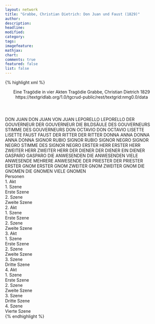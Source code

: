 ```yaml
---
layout: network
title: "Grabbe, Christian Dietrich: Don Juan und Faust (1829)"
author:
description:
headline:
modified:
category:
tags:
imagefeature:
mathjax:
chart:
comments: true
featured: false
list: false
---
```

{% highlight xml %}
<?xml-model href="https://raw.githubusercontent.com/DLiNa/project/master/rules/lina.rnc"?><?xml-model href="https://raw.githubusercontent.com/DLiNa/project/master/rules/lina.sch"?>
<play xmlns="http://lina.digital">
  <header>
    <title>Don Juan und Faust</title>
    <subtitle>Eine Tragödie in vier Akten</subtitle>
    <genretitle>Tragödie</genretitle>
    <author>Grabbe, Christian Dietrich</author>
    <date type="print" when="1829"/>
    <date type="premiere" when="1829"/>
    <date type="written" when="1829">1829</date>
    <source>https://textgridlab.org/1.0/tgcrud-public/rest/textgrid:nmg0.0/data</source>
  </header>
  <personae>
    <character>
      <name>DON JUAN</name>
      <alias xml:id="don_juan">
        <name>DON JUAN</name>
      </alias>
      <alias xml:id="von_juan">
        <name>VON JUAN</name>
      </alias>
    </character>
    <character>
      <name>LEPORELLO</name>
      <alias xml:id="leporello">
        <name>LEPORELLO</name>
      </alias>
    </character>
    <character>
      <name>DER GOUVERNEUR</name>
      <alias xml:id="der_gouverneur">
        <name>DER GOUVERNEUR</name>
      </alias>
      <alias xml:id="die_bildsäule_des_gouverneurs">
        <name>DIE BILDSÄULE DES GOUVERNEURS</name>
      </alias>
      <alias xml:id="stimme_des_gouverneurs">
        <name>STIMME DES GOUVERNEURS</name>
      </alias>
    </character>
    <character>
      <name>DON OCTAVIO</name>
      <alias xml:id="don_octavio">
        <name>DON OCTAVIO</name>
      </alias>
    </character>
    <character>
      <name>LISETTE</name>
      <alias xml:id="lisette">
        <name>LISETTE</name>
      </alias>
    </character>
    <character>
      <name>FAUST</name>
      <alias xml:id="faust">
        <name>FAUST</name>
      </alias>
    </character>
    <character>
      <name>DER RITTER</name>
      <alias xml:id="der_ritter">
        <name>DER RITTER</name>
      </alias>
    </character>
    <character>
      <name>DONNA ANNA</name>
      <alias xml:id="donna_anna">
        <name>DONNA ANNA</name>
      </alias>
      <alias xml:id="donna">
        <name>DONNA</name>
      </alias>
    </character>
    <character>
      <name>SIGNOR RUBIO</name>
      <alias xml:id="signor_rubio">
        <name>SIGNOR RUBIO</name>
      </alias>
    </character>
    <character>
      <name>SIGNOR NEGRO</name>
      <alias xml:id="signor_negro">
        <name>SIGNOR NEGRO</name>
      </alias>
      <alias xml:id="stimme_des_signor_negro">
        <name>STIMME DES SIGNOR NEGRO</name>
      </alias>
    </character>
    <character>
      <name>ERSTER HERR</name>
      <alias xml:id="erster_herr">
        <name>ERSTER HERR</name>
      </alias>
    </character>
    <character>
      <name>ZWEITER HERR</name>
      <alias xml:id="zweiter_herr">
        <name>ZWEITER HERR</name>
      </alias>
    </character>
    <character>
      <name>DER DIENER</name>
      <alias xml:id="der_diener">
        <name>DER DIENER</name>
      </alias>
      <alias xml:id="ein_diener">
        <name>EIN DIENER</name>
      </alias>
    </character>
    <character>
      <name>GASPARO</name>
      <alias xml:id="gasparo">
        <name>GASPARO</name>
      </alias>
    </character>
    <character>
      <name>DIE ANWESENDEN</name>
      <alias xml:id="die_anwesenden">
        <name>DIE ANWESENDEN</name>
      </alias>
      <alias xml:id="viele_anwesende">
        <name>VIELE ANWESENDE</name>
      </alias>
      <alias xml:id="mehrere_anwesende">
        <name>MEHRERE ANWESENDE</name>
      </alias>
    </character>
    <character>
      <name>DER PRIESTER</name>
      <alias xml:id="der_priester">
        <name>DER PRIESTER</name>
      </alias>
    </character>
    <character>
      <name>ERSTER GNOM</name>
      <alias xml:id="erster_gnom">
        <name>ERSTER GNOM</name>
      </alias>
    </character>
    <character>
      <name>ZWEITER GNOM</name>
      <alias xml:id="zweiter_gnom">
        <name>ZWEITER GNOM</name>
      </alias>
    </character>
    <character>
      <name>DIE GNOMEN</name>
      <alias xml:id="die_gnomen">
        <name>DIE GNOMEN</name>
      </alias>
      <alias xml:id="viele_gnomen">
        <name>VIELE GNOMEN</name>
      </alias>
    </character>
  </personae>
  <text>
    <div>
      <head>Personen</head>
    </div>
    <div>
      <head>1. Akt</head>
      <div>
        <head>1. Szene</head>
        <div>
          <head>Erste Szene</head>
          <sp who="#don_juan">
            <amount n="56" unit="speech_acts"/>
            <amount n="1660" unit="words"/>
            <amount n="233" unit="lines"/>
            <amount n="8744" unit="chars"/>
          </sp>
          <sp who="#leporello">
            <amount n="42" unit="speech_acts"/>
            <amount n="1049" unit="words"/>
            <amount n="113" unit="lines"/>
            <amount n="5532" unit="chars"/>
          </sp>
          <sp who="#der_gouverneur">
            <amount n="14" unit="speech_acts"/>
            <amount n="318" unit="words"/>
            <amount n="48" unit="lines"/>
            <amount n="1847" unit="chars"/>
          </sp>
          <sp who="#don_octavio">
            <amount n="7" unit="speech_acts"/>
            <amount n="86" unit="words"/>
            <amount n="14" unit="lines"/>
            <amount n="441" unit="chars"/>
          </sp>
          <sp who="#lisette">
            <amount n="9" unit="speech_acts"/>
            <amount n="151" unit="words"/>
            <amount n="15" unit="lines"/>
            <amount n="720" unit="chars"/>
          </sp>
        </div>
      </div>
      <div>
        <head>2. Szene</head>
        <div>
          <head>Zweite Szene</head>
          <sp who="#faust">
            <amount n="22" unit="speech_acts"/>
            <amount n="2429" unit="words"/>
            <amount n="345" unit="lines"/>
            <amount n="12903" unit="chars"/>
          </sp>
          <sp who="#der_ritter">
            <amount n="22" unit="speech_acts"/>
            <amount n="729" unit="words"/>
            <amount n="111" unit="lines"/>
            <amount n="3967" unit="chars"/>
          </sp>
          <sp who="#der_gouverneur">
            <amount n="4" unit="speech_acts"/>
            <amount n="39" unit="words"/>
            <amount n="7" unit="lines"/>
            <amount n="192" unit="chars"/>
          </sp>
          <sp who="#don_octavio">
            <amount n="4" unit="speech_acts"/>
            <amount n="39" unit="words"/>
            <amount n="7" unit="lines"/>
            <amount n="194" unit="chars"/>
          </sp>
        </div>
      </div>
    </div>
    <div>
      <head>2. Akt</head>
      <div>
        <head>1. Szene</head>
        <div>
          <head>Erste Szene</head>
          <sp who="#leporello">
            <amount n="17" unit="speech_acts"/>
            <amount n="407" unit="words"/>
            <amount n="63" unit="lines"/>
            <amount n="2141" unit="chars"/>
          </sp>
          <sp who="#don_juan">
            <amount n="42" unit="speech_acts"/>
            <amount n="1271" unit="words"/>
            <amount n="194" unit="lines"/>
            <amount n="6779" unit="chars"/>
          </sp>
          <sp who="#donna_anna">
            <amount n="25" unit="speech_acts"/>
            <amount n="562" unit="words"/>
            <amount n="82" unit="lines"/>
            <amount n="2866" unit="chars"/>
          </sp>
          <sp who="#don_octavio">
            <amount n="12" unit="speech_acts"/>
            <amount n="218" unit="words"/>
            <amount n="35" unit="lines"/>
            <amount n="1139" unit="chars"/>
          </sp>
          <sp who="#der_ritter">
            <amount n="28" unit="speech_acts"/>
            <amount n="614" unit="words"/>
            <amount n="106" unit="lines"/>
            <amount n="3319" unit="chars"/>
          </sp>
          <sp who="#faust">
            <amount n="27" unit="speech_acts"/>
            <amount n="748" unit="words"/>
            <amount n="108" unit="lines"/>
            <amount n="3945" unit="chars"/>
          </sp>
        </div>
      </div>
      <div>
        <head>2. Szene</head>
        <div>
          <head>Zweite Szene</head>
          <sp who="#signor_rubio">
            <amount n="7" unit="speech_acts"/>
            <amount n="201" unit="words"/>
            <amount n="3" unit="lines"/>
            <amount n="1033" unit="chars"/>
          </sp>
          <sp who="#signor_negro">
            <amount n="16" unit="speech_acts"/>
            <amount n="419" unit="words"/>
            <amount n="42" unit="lines"/>
            <amount n="2227" unit="chars"/>
          </sp>
          <sp who="#don_juan">
            <amount n="23" unit="speech_acts"/>
            <amount n="381" unit="words"/>
            <amount n="60" unit="lines"/>
            <amount n="1933" unit="chars"/>
          </sp>
          <sp who="#leporello">
            <amount n="15" unit="speech_acts"/>
            <amount n="175" unit="words"/>
            <amount n="34" unit="lines"/>
            <amount n="938" unit="chars"/>
          </sp>
          <sp who="#der_gouverneur">
            <amount n="21" unit="speech_acts"/>
            <amount n="322" unit="words"/>
            <amount n="53" unit="lines"/>
            <amount n="1635" unit="chars"/>
          </sp>
          <sp who="#donna_anna">
            <amount n="7" unit="speech_acts"/>
            <amount n="70" unit="words"/>
            <amount n="17" unit="lines"/>
            <amount n="353" unit="chars"/>
          </sp>
          <sp who="#don_octavio">
            <amount n="8" unit="speech_acts"/>
            <amount n="73" unit="words"/>
            <amount n="14" unit="lines"/>
            <amount n="362" unit="chars"/>
          </sp>
          <sp who="#der_ritter">
            <amount n="9" unit="speech_acts"/>
            <amount n="464" unit="words"/>
            <amount n="65" unit="lines"/>
            <amount n="2448" unit="chars"/>
          </sp>
          <sp who="#faust">
            <amount n="10" unit="speech_acts"/>
            <amount n="278" unit="words"/>
            <amount n="44" unit="lines"/>
            <amount n="1499" unit="chars"/>
          </sp>
          <sp who="#erster_herr">
            <amount n="1" unit="speech_acts"/>
            <amount n="6" unit="words"/>
            <amount n="2" unit="lines"/>
            <amount n="41" unit="chars"/>
          </sp>
          <sp who="#zweiter_herr">
            <amount n="1" unit="speech_acts"/>
            <amount n="6" unit="words"/>
            <amount n="2" unit="lines"/>
            <amount n="29" unit="chars"/>
          </sp>
          <sp who="#der_diener">
            <amount n="1" unit="speech_acts"/>
            <amount n="13" unit="words"/>
            <amount n="2" unit="lines"/>
            <amount n="70" unit="chars"/>
          </sp>
          <sp who="#ein_diener">
            <amount n="1" unit="speech_acts"/>
            <amount n="9" unit="words"/>
            <amount n="2" unit="lines"/>
            <amount n="55" unit="chars"/>
          </sp>
          <sp who="#donna">
            <amount n="1" unit="speech_acts"/>
            <amount n="5" unit="words"/>
            <amount n="2" unit="lines"/>
            <amount n="31" unit="chars"/>
          </sp>
          <sp who="#stimme_des_gouverneurs #stimme_des_signor_negro">
            <amount n="1" unit="speech_acts"/>
            <amount n="11" unit="words"/>
            <amount n="2" unit="lines"/>
            <amount n="61" unit="chars"/>
          </sp>
          <sp who="#viele_anwesende">
            <amount n="2" unit="speech_acts"/>
            <amount n="20" unit="words"/>
            <amount n="3" unit="lines"/>
            <amount n="106" unit="chars"/>
          </sp>
          <sp who="#mehrere_anwesende">
            <amount n="1" unit="speech_acts"/>
            <amount n="23" unit="words"/>
            <amount n="3" unit="lines"/>
            <amount n="136" unit="chars"/>
          </sp>
          <sp who="#gasparo">
            <amount n="1" unit="speech_acts"/>
            <amount n="5" unit="words"/>
            <amount n="1" unit="lines"/>
            <amount n="23" unit="chars"/>
          </sp>
          <sp who="#die_anwesenden">
            <amount n="1" unit="speech_acts"/>
            <amount n="1" unit="words"/>
            <amount n="1" unit="lines"/>
            <amount n="12" unit="chars"/>
          </sp>
        </div>
      </div>
    </div>
    <div>
      <head>3. Akt</head>
      <div>
        <head>1. Szene</head>
        <div>
          <head>Erste Szene</head>
          <sp who="#der_gouverneur">
            <amount n="10" unit="speech_acts"/>
            <amount n="386" unit="words"/>
            <amount n="54" unit="lines"/>
            <amount n="1955" unit="chars"/>
          </sp>
          <sp who="#gasparo">
            <amount n="5" unit="speech_acts"/>
            <amount n="64" unit="words"/>
            <amount n="10" unit="lines"/>
            <amount n="305" unit="chars"/>
          </sp>
          <sp who="#don_juan">
            <amount n="10" unit="speech_acts"/>
            <amount n="425" unit="words"/>
            <amount n="60" unit="lines"/>
            <amount n="2242" unit="chars"/>
          </sp>
          <sp who="#leporello">
            <amount n="5" unit="speech_acts"/>
            <amount n="71" unit="words"/>
            <amount n="10" unit="lines"/>
            <amount n="360" unit="chars"/>
          </sp>
          <sp who="#der_priester">
            <amount n="3" unit="speech_acts"/>
            <amount n="31" unit="words"/>
            <amount n="5" unit="lines"/>
            <amount n="164" unit="chars"/>
          </sp>
        </div>
      </div>
      <div>
        <head>2. Szene</head>
        <div>
          <head>Zweite Szene</head>
          <sp who="#faust">
            <amount n="36" unit="speech_acts"/>
            <amount n="1423" unit="words"/>
            <amount n="204" unit="lines"/>
            <amount n="7528" unit="chars"/>
          </sp>
          <sp who="#der_ritter">
            <amount n="10" unit="speech_acts"/>
            <amount n="183" unit="words"/>
            <amount n="31" unit="lines"/>
            <amount n="978" unit="chars"/>
          </sp>
          <sp who="#donna_anna">
            <amount n="25" unit="speech_acts"/>
            <amount n="391" unit="words"/>
            <amount n="64" unit="lines"/>
            <amount n="1986" unit="chars"/>
          </sp>
        </div>
      </div>
      <div>
        <head>3. Szene</head>
        <div>
          <head>Dritte Szene</head>
          <sp who="#leporello">
            <amount n="11" unit="speech_acts"/>
            <amount n="363" unit="words"/>
            <amount n="48" unit="lines"/>
            <amount n="1801" unit="chars"/>
          </sp>
          <sp who="#don_juan">
            <amount n="14" unit="speech_acts"/>
            <amount n="457" unit="words"/>
            <amount n="70" unit="lines"/>
            <amount n="2528" unit="chars"/>
          </sp>
          <sp who="#faust">
            <amount n="8" unit="speech_acts"/>
            <amount n="176" unit="words"/>
            <amount n="27" unit="lines"/>
            <amount n="994" unit="chars"/>
          </sp>
        </div>
      </div>
    </div>
    <div>
      <head>4. Akt</head>
      <div>
        <head>1. Szene</head>
        <div>
          <head>Erste Szene</head>
          <sp who="#don_juan">
            <amount n="31" unit="speech_acts"/>
            <amount n="772" unit="words"/>
            <amount n="121" unit="lines"/>
            <amount n="4256" unit="chars"/>
          </sp>
          <sp who="#leporello">
            <amount n="30" unit="speech_acts"/>
            <amount n="477" unit="words"/>
            <amount n="82" unit="lines"/>
            <amount n="2450" unit="chars"/>
          </sp>
          <sp who="#die_bildsäule_des_gouverneurs">
            <amount n="1" unit="speech_acts"/>
            <amount n="1" unit="words"/>
            <amount n="1" unit="lines"/>
            <amount n="3" unit="chars"/>
          </sp>
        </div>
      </div>
      <div>
        <head>2. Szene</head>
        <div>
          <head>Zweite Szene</head>
          <sp who="#faust">
            <amount n="9" unit="speech_acts"/>
            <amount n="263" unit="words"/>
            <amount n="38" unit="lines"/>
            <amount n="1387" unit="chars"/>
          </sp>
          <sp who="#erster_gnom">
            <amount n="7" unit="speech_acts"/>
            <amount n="95" unit="words"/>
            <amount n="17" unit="lines"/>
            <amount n="503" unit="chars"/>
          </sp>
          <sp who="#zweiter_gnom">
            <amount n="2" unit="speech_acts"/>
            <amount n="10" unit="words"/>
            <amount n="3" unit="lines"/>
            <amount n="64" unit="chars"/>
          </sp>
          <sp who="#viele_gnomen">
            <amount n="1" unit="speech_acts"/>
            <amount n="32" unit="words"/>
            <amount n="4" unit="lines"/>
            <amount n="149" unit="chars"/>
          </sp>
          <sp who="#die_gnomen #erster_gnom #zweiter_gnom">
            <amount n="5" unit="speech_acts"/>
            <amount n="97" unit="words"/>
            <amount n="17" unit="lines"/>
            <amount n="526" unit="chars"/>
          </sp>
        </div>
      </div>
      <div>
        <head>3. Szene</head>
        <div>
          <head>Dritte Szene</head>
          <sp who="#faust">
            <amount n="23" unit="speech_acts"/>
            <amount n="1110" unit="words"/>
            <amount n="158" unit="lines"/>
            <amount n="5808" unit="chars"/>
          </sp>
          <sp who="#donna_anna">
            <amount n="13" unit="speech_acts"/>
            <amount n="213" unit="words"/>
            <amount n="37" unit="lines"/>
            <amount n="1086" unit="chars"/>
          </sp>
          <sp who="#der_ritter">
            <amount n="10" unit="speech_acts"/>
            <amount n="149" unit="words"/>
            <amount n="25" unit="lines"/>
            <amount n="699" unit="chars"/>
          </sp>
        </div>
      </div>
      <div>
        <head>4. Szene</head>
        <div>
          <head>Vierte Szene</head>
          <sp who="#der_ritter">
            <amount n="3" unit="speech_acts"/>
            <amount n="334" unit="words"/>
            <amount n="43" unit="lines"/>
            <amount n="1737" unit="chars"/>
          </sp>
          <sp who="#don_juan">
            <amount n="67" unit="speech_acts"/>
            <amount n="1503" unit="words"/>
            <amount n="243" unit="lines"/>
            <amount n="7882" unit="chars"/>
          </sp>
          <sp who="#leporello">
            <amount n="39" unit="speech_acts"/>
            <amount n="632" unit="words"/>
            <amount n="106" unit="lines"/>
            <amount n="3311" unit="chars"/>
          </sp>
          <sp who="#signor_negro">
            <amount n="3" unit="speech_acts"/>
            <amount n="46" unit="words"/>
            <amount n="6" unit="lines"/>
            <amount n="249" unit="chars"/>
          </sp>
          <sp who="#signor_rubio">
            <amount n="15" unit="speech_acts"/>
            <amount n="218" unit="words"/>
            <amount n="41" unit="lines"/>
            <amount n="1133" unit="chars"/>
          </sp>
          <sp who="#von_juan">
            <amount n="1" unit="speech_acts"/>
            <amount n="8" unit="words"/>
            <amount n="2" unit="lines"/>
            <amount n="39" unit="chars"/>
          </sp>
          <sp who="#faust">
            <amount n="5" unit="speech_acts"/>
            <amount n="181" unit="words"/>
            <amount n="28" unit="lines"/>
            <amount n="933" unit="chars"/>
          </sp>
          <sp who="#die_bildsäule_des_gouverneurs">
            <amount n="9" unit="speech_acts"/>
            <amount n="148" unit="words"/>
            <amount n="26" unit="lines"/>
            <amount n="846" unit="chars"/>
          </sp>
        </div>
      </div>
    </div>
  </text>
</play>
{% endhighlight %}